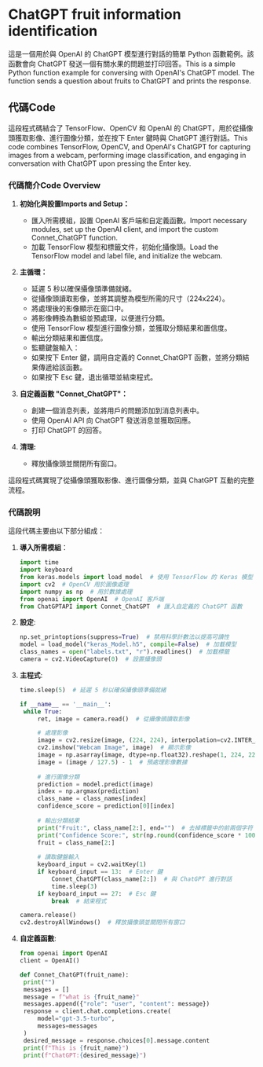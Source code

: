 # ChatGPT fruit information identification

這是一個用於與 OpenAI 的 ChatGPT 模型進行對話的簡單 Python 函數範例。該函數會向 ChatGPT 發送一個有關水果的問題並打印回答。This is a simple Python function example for conversing with OpenAI's ChatGPT model. The function sends a question about fruits to ChatGPT and prints the response.

## 代碼Code

這段程式碼結合了 TensorFlow、OpenCV 和 OpenAI 的 ChatGPT，用於從攝像頭獲取影像、進行圖像分類，並在按下 Enter 鍵時與 ChatGPT 進行對話。This code combines TensorFlow, OpenCV, and OpenAI's ChatGPT for capturing images from a webcam, performing image classification, and engaging in conversation with ChatGPT upon pressing the Enter key.

### 代碼簡介Code Overview

1. __初始化與設置Imports and Setup：__
   - 匯入所需模組，設置 OpenAI 客戶端和自定義函數。Import necessary modules, set up the OpenAI client, and import the custom Connet_ChatGPT function.
   - 加載 TensorFlow 模型和標籤文件，初始化攝像頭。Load the TensorFlow model and label file, and initialize the webcam.


2. __主循環：__
   - 延遲 5 秒以確保攝像頭準備就緒。
   - 從攝像頭讀取影像，並將其調整為模型所需的尺寸（224x224）。
   - 將處理後的影像顯示在窗口中。
   - 將影像轉換為數組並預處理，以便進行分類。
   - 使用 TensorFlow 模型進行圖像分類，並獲取分類結果和置信度。
   - 輸出分類結果和置信度。
   - 監聽鍵盤輸入：
   - 如果按下 Enter 鍵，調用自定義的 Connet_ChatGPT 函數，並將分類結果傳遞給該函數。
   - 如果按下 Esc 鍵，退出循環並結束程式。

3. __自定義函數 "Connet_ChatGPT"：__
   - 創建一個消息列表，並將用戶的問題添加到消息列表中。
   - 使用 OpenAI API 向 ChatGPT 發送消息並獲取回應。
   - 打印 ChatGPT 的回答。

4. __清理:__
   - 釋放攝像頭並關閉所有窗口。

這段程式碼實現了從攝像頭獲取影像、進行圖像分類，並與 ChatGPT 互動的完整流程。

### 代碼說明

這段代碼主要由以下部分組成：

1. **導入所需模組**：
   ```python
   import time
   import keyboard
   from keras.models import load_model  # 使用 TensorFlow 的 Keras 模型
   import cv2  # OpenCV 用於圖像處理
   import numpy as np  # 用於數據處理
   from openai import OpenAI  # OpenAI 客戶端
   from ChatGPTAPI import Connet_ChatGPT  # 匯入自定義的 ChatGPT 函數

2. __設定__:
   ```python
   np.set_printoptions(suppress=True)  # 禁用科學計數法以提高可讀性
   model = load_model("keras_Model.h5", compile=False)  # 加載模型
   class_names = open("labels.txt", "r").readlines()  # 加載標籤
   camera = cv2.VideoCapture(0)  # 設置攝像頭


3. __主程式__:
   ```python
   time.sleep(5)  # 延遲 5 秒以確保攝像頭準備就緒

   if __name__ == '__main__':
    while True:
        ret, image = camera.read()  # 從攝像頭讀取影像

        # 處理影像
        image = cv2.resize(image, (224, 224), interpolation=cv2.INTER_AREA)
        cv2.imshow("Webcam Image", image)  # 顯示影像
        image = np.asarray(image, dtype=np.float32).reshape(1, 224, 224, 3)
        image = (image / 127.5) - 1  # 預處理影像數據
        
        # 進行圖像分類
        prediction = model.predict(image)
        index = np.argmax(prediction)
        class_name = class_names[index]
        confidence_score = prediction[0][index]
        
        # 輸出分類結果
        print("Fruit:", class_name[2:], end="")  # 去掉標籤中的前兩個字符
        print("Confidence Score:", str(np.round(confidence_score * 100))[:-2], "%")
        fruit = class_name[2:]
    
        # 讀取鍵盤輸入
        keyboard_input = cv2.waitKey(1)
        if keyboard_input == 13:  # Enter 鍵
            Connet_ChatGPT(class_name[2:])  # 與 ChatGPT 進行對話
            time.sleep(3) 
        if keyboard_input == 27:  # Esc 鍵
            break  # 結束程式

   camera.release()
   cv2.destroyAllWindows()  # 釋放攝像頭並關閉所有窗口


4. __自定義函數__:
   ```python
   from openai import OpenAI
   client = OpenAI()

   def Connet_ChatGPT(fruit_name):
    print("")
    messages = []
    message = f"what is {fruit_name}"
    messages.append({"role": "user", "content": message})
    response = client.chat.completions.create(
        model="gpt-3.5-turbo",
        messages=messages
    )
    desired_message = response.choices[0].message.content
    print(f"This is {fruit_name}")
    print(f"ChatGPT:{desired_message}")

